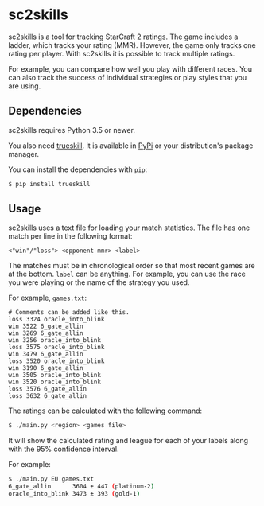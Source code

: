 sc2skills
=========

sc2skills is a tool for tracking StarCraft 2 ratings. The game includes a
ladder, which tracks your rating (MMR). However, the game only tracks one
rating per player. With sc2skills it is possible to track multiple ratings.

For example, you can compare how well you play with different races. You can
also track the success of individual strategies or play styles that you are
using.


Dependencies
------------

sc2skills requires Python 3.5 or newer.

You also need [trueskill](http://trueskill.org/). It is available in
[PyPi](https://pypi.python.org) or your distribution's package manager.

You can install the dependencies with `pip`:

```bash
$ pip install trueskill
```


Usage
-----

sc2skills uses a text file for loading your match statistics. The file has one
match per line in the following format:

```
<"win"/"loss"> <opponent mmr> <label>
```

The matches must be in chronological order so that most recent games are at the
bottom. `label` can be anything. For example, you can use the race you were
playing or the name of the strategy you used.

For example, `games.txt`:

```
# Comments can be added like this.
loss 3324 oracle_into_blink
win 3522 6_gate_allin
win 3269 6_gate_allin
win 3256 oracle_into_blink
loss 3575 oracle_into_blink
win 3479 6_gate_allin
loss 3520 oracle_into_blink
win 3190 6_gate_allin
win 3505 oracle_into_blink
win 3520 oracle_into_blink
loss 3576 6_gate_allin
loss 3632 6_gate_allin
```

The ratings can be calculated with the following command:

```bash
$ ./main.py <region> <games file>
```

It will show the calculated rating and league for each of your labels along
with the 95% confidence interval.

For example:

```bash
$ ./main.py EU games.txt
6_gate_allin      3604 ± 447 (platinum-2)
oracle_into_blink 3473 ± 393 (gold-1)
```
